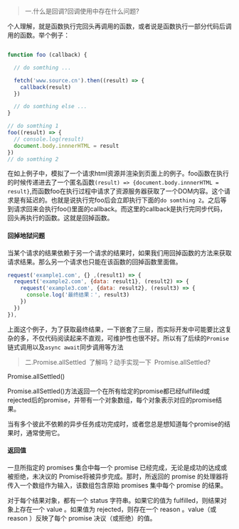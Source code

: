 > 一.什么是回调?回调使用中存在什么问题?

个人理解，就是函数执行完回头再调用的函数，或者说是函数执行一部分代码后调用的函数。举个例子：
```js

function foo (callback) {

  // do somthing ...

  fetch('www.source.cn').then((result) => {
    callback(result)
  })

  // do somthing else ...
}

// do somthing 1
foo((result) => {
  // console.log(result)
  document.body.innnerHTML = result
})
// do somthing 2

```
在如上例子中，模拟了一个请求html资源并渲染到页面上的例子。foo函数在执行的时候传递进去了一个匿名函数`(result) => {document.body.innnerHTML = result}`,而函数foo在执行过程中请求了资源服务器获取了一个DOM内容。这个请求是有延迟的。也就是说执行完foo后会立即执行下面的`do somthing 2`。之后等到请求回来会执行foo()里面的callback。而这里的callback是执行完同步代码，回头再执行的函数。这就是回掉函数。

#### 回掉地狱问题
当某个请求的结果依赖于另一个请求的结果时，如果我们用回掉函数的方法来获取请求结果。那么另一个请求也只能在该函数的回掉函数里面做。
```js
request('example1.com', {} ,(result1) => {
  request('example2.com', {data: result1}, (result2) => {
    request('example3.com', {data: result2}, (result3) => {
      console.log('最终结果：', result3)
    })
  })
}),

```
上面这个例子，为了获取最终结果，一下嵌套了三层，而实际开发中可能要比这复杂的多，不仅代码阅读起来不直观，可维护性也很不好。所以有了后续的`Promise`链式调用以及`async await`同步调用等方法
> 二.Promise.allSettled 了解吗？动手实现一下 Promise.allSettled?

Promise.allSettled()

Promise.allSettled()方法返回一个在所有给定的promise都已经fulfilled或rejected后的promise，并带有一个对象数组，每个对象表示对应的promise结果。

当有多个彼此不依赖的异步任务成功完成时，或者您总是想知道每个promise的结果时，通常使用它。

#### 返回值

一旦所指定的 promises 集合中每一个 promise 已经完成，无论是成功的达成或被拒绝，未决议的 Promise将被异步完成。那时，所返回的 promise 的处理器将传入一个数组作为输入，该数组包含原始 promises 集中每个 promise 的结果。

对于每个结果对象，都有一个 status 字符串。如果它的值为 fulfilled，则结果对象上存在一个 value 。如果值为 rejected，则存在一个 reason 。value（或 reason ）反映了每个 promise 决议（或拒绝）的值。

